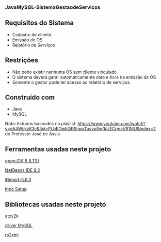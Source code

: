 ### JavaMySQL-SistemaGestaodeServicos
 

## Requisitos do Sistema
- Cadastro de cliente
- Emissão de OS
- Relatório de Serviços

## Restrições

- Não pode existir nenhuma OS sem cliente vinculado
- O sistema deverá gerar automaticamente data e hora na emissão da OS
- Somente o gestor pode ter acesso ao relatório de serviços.


## Construído com
* Java
* MySQL


Nota: Estudos baseados na playlist: https://www.youtube.com/watch?v=eA4WjjkzK3c&list=PLbEOwbQR9lqxsTusvu8wfkUECrmcV81MU&index=2 do Professor José de Assis

## Ferramentas usadas neste projeto
[openJDK 8 (LTS)](https://adoptopenjdk.net/)

[NetBeans IDE 8.2](https://netbeans-ide.informer.com/8.2/)

[iReport-5.6.0](https://sourceforge.net/projects/ireport/)

[Inno Setup](https://jrsoftware.org/isinfo.php)

## Bibliotecas usadas neste projeto
[atxy2k](http://atxy2k.github.io/RestrictedTextField/)

[driver MySQL](https://dev.mysql.com/downloads/connector/j/)

[rs2xml](https://sourceforge.net/projects/finalangelsanddemons/files/rs2xml.jar/download)

